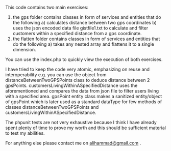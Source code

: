 This code contains two main exercises:
1) the gps folder contains classes in form of services and entities that do the following
	a) calculates distance between two gps coordinates 
	b) uses the json encoded data file gistfile1.txt to calculate and filter customers within a specified
	distance from a gps coordinate.
2) the flatten folder contains classes in form of services and entities that do the following
	a) takes any nested array and flattens it to a single dimension.


You can use the index.php to quickly view the execution of both exercises.

I have tried to keep the code very atomic, emphasizing on reuse and interoperability e.g. you can use the object
from distanceBetweenTwoGPSPoints class to deduce distance between 2 gpsPoints.
customersLivingWithinASpecifiedDistance uses the aforementioned and compares the data from json file to filter users
living with a specified area. gpsPoint entity class makes a sanitized entity/object of gpsPoint which is later used as a
standard dataType for few methods of classes distanceBetweenTwoGPSPoints and customersLivingWithinASpecifiedDistance.

The phpunit tests are not very exhaustive because I think I have already spent plenty of time to prove my worth and this 
should be sufficient material to test my abilities.

For anything else please contact me on alihammad@gmail.com .